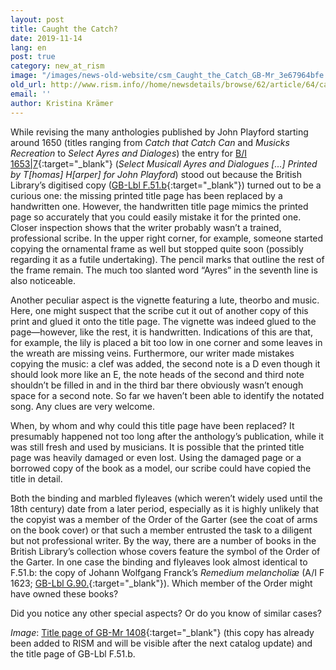 ```yaml
---
layout: post
title: Caught the Catch?
date: 2019-11-14
lang: en
post: true
category: new_at_rism
image: "/images/news-old-website/csm_Caught_the_Catch_GB-Mr_3e67964bfe.jpg"
old_url: http://www.rism.info//home/newsdetails/browse/62/article/64/caught-the-catch.html
email: ''
author: Kristina Krämer
---
```


While revising the many anthologies published by John Playford starting around 1650 (titles ranging from _Catch that Catch Can_ and _Musicks Recreation_ to _Select Ayres and Dialoges_) the entry for [B/I 1653|7](https://opac.rism.info/search?id=993121829&View=rism&Language=en){:target="_blank"} (_Select Musicall Ayres and Dialogues […] Printed by T[homas] H[arper] for John Playford_) stood out because the British Library’s digitised copy ([GB-Lbl F.51.b](http://access.bl.uk/item/viewer/ark:/81055/vdc_100049643519.0x000001){:target="_blank"}) turned out to be a curious one: the missing printed title page has been replaced by a handwritten one. However, the handwritten title page mimics the printed page so accurately that you could easily mistake it for the printed one. Closer inspection shows that the writer probably wasn’t a trained, professional scribe. In the upper right corner, for example, someone started copying the ornamental frame as well but stopped quite soon (possibly regarding it as a futile undertaking). The pencil marks that outline the rest of the frame remain. The much too slanted word “Ayres” in the seventh line is also noticeable.

Another peculiar aspect is the vignette featuring a lute, theorbo and music. Here, one might suspect that the scribe cut it out of another copy of this print and glued it onto the title page. The vignette was indeed glued to the page—however, like the rest, it is handwritten. Indications of this are that, for example, the lily is placed a bit too low in one corner and some leaves in the wreath are missing veins. Furthermore, our writer made mistakes copying the music: a clef was added, the second note is a D even though it should look more like an E, the note heads of the second and third note shouldn’t be filled in and in the third bar there obviously wasn’t enough space for a second note. So far we haven’t been able to identify the notated song. Any clues are very welcome.

When, by whom and why could this title page have been replaced? It presumably happened not too long after the anthology’s publication, while it was still fresh and used by musicians. It is possible that the printed title page was heavily damaged or even lost. Using the damaged page or a borrowed copy of the book as a model, our scribe could have copied the title in detail.

Both the binding and marbled flyleaves (which weren’t widely used until the 18th century) date from a later period, especially as it is highly unlikely that the copyist was a member of the Order of the Garter (see the coat of arms on the book cover) or that such a member entrusted the task to a diligent but not professional writer. By the way, there are a number of books in the British Library’s collection whose covers feature the symbol of the Order of the Garter. In one case the binding and flyleaves look almost identical to F.51.b: the copy of Johann Wolfgang Franck’s _Remedium melancholiæ_ (A/I F 1623; [GB-Lbl G.90.](http://access.bl.uk/item/viewer/ark:/81055/vdc_100052034728.0x000001){:target="_blank"}). Which member of the Order might have owned these books?

Did you notice any other special aspects? Or do you know of similar cases?

_Image_: [Title page of GB-Mr 1408](https://luna.manchester.ac.uk/luna/servlet/s/2wp4oj){:target="_blank"} (this copy has already been added to RISM and will be visible after the next catalog update) and the title page of GB-Lbl F.51.b.


